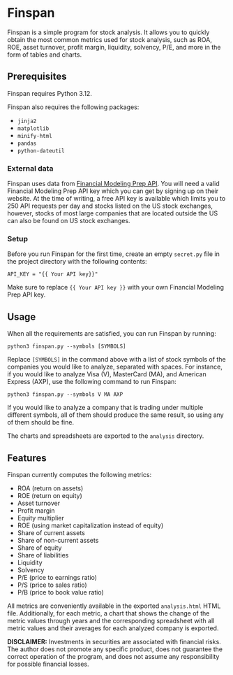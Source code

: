 # Finspan
Finspan is a simple program for stock analysis. It allows you to quickly obtain the most common metrics used for stock analysis, such as ROA, ROE, asset turnover, profit margin, liquidity, solvency, P/E, and more in the form of tables and charts.

## Prerequisites
Finspan requires Python 3.12.

Finspan also requires the following packages:
* `jinja2`
* `matplotlib`
* `minify-html`
* `pandas`
* `python-dateutil`

### External data

Finspan uses data from [Financial Modeling Prep API](https://site.financialmodelingprep.com). You will need a valid Financial Modeling Prep API key which you can get by signing up on their website. At the time of writing, a free API key is available which limits you to 250 API requests per day and stocks listed on the US stock exchanges, however, stocks of most large companies that are located outside the US can also be found on US stock exchanges.

### Setup

Before you run Finspan for the first time, create an empty `secret.py` file in the project directory with the following contents:

```
API_KEY = "{{ Your API key}}"
```

Make sure to replace `{{ Your API key }}` with your own Financial Modeling Prep API key.

## Usage

When all the requirements are satisfied, you can run Finspan by running:

```
python3 finspan.py --symbols [SYMBOLS]
```

Replace `[SYMBOLS]` in the command above with a list of stock symbols of the companies you would like to analyze, separated with spaces. For instance, if you would like to analyze Visa (V), MasterCard (MA), and American Express (AXP), use the following command to run Finspan:

```
python3 finspan.py --symbols V MA AXP
```

If you would like to analyze a company that is trading under multiple different symbols, all of them should produce the same result, so using any of them should be fine.

The charts and spreadsheets are exported to the `analysis` directory.

## Features

Finspan currently computes the following metrics:
* ROA (return on assets)
* ROE (return on equity)
* Asset turnover
* Profit margin
* Equity multiplier
* ROE (using market capitalization instead of equity)
* Share of current assets
* Share of non-current assets
* Share of equity
* Share of liabilities
* Liquidity
* Solvency
* P/E (price to earnings ratio)
* P/S (price to sales ratio)
* P/B (price to book value ratio)

All metrics are conveniently available in the exported `analysis.html` HTML file.  Additionally, for each metric, a chart that shows the change of the metric values through years and the corresponding spreadsheet with all metric values and their averages for each analyzed company is exported.

**DISCLAIMER:** Investments in securities are associated with financial risks. The author does not promote any specific product, does not guarantee the correct operation of the program, and does not assume any responsibility for possible financial losses.